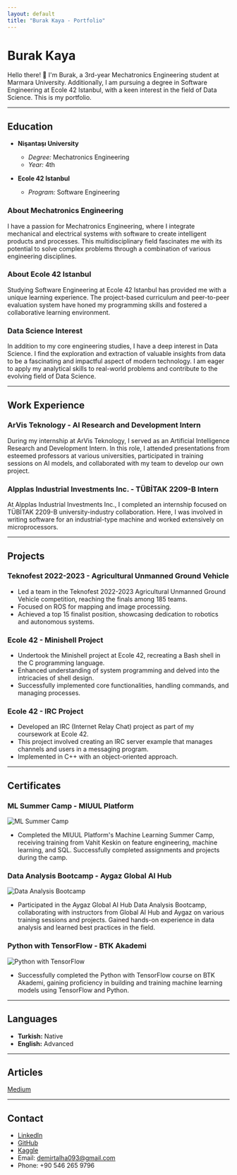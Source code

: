 ```yaml
---
layout: default
title: "Burak Kaya - Portfolio"
---
```


# Burak Kaya

Hello there! 👋 I'm Burak, a 3rd-year Mechatronics Engineering student at Marmara University. Additionally, I am pursuing a degree in Software Engineering at Ecole 42 Istanbul, with a keen interest in the field of Data Science. This is my portfolio.

---

## Education

- **Nişantaşı University**
  - *Degree:* Mechatronics Engineering
  - *Year:* 4th

- **Ecole 42 Istanbul**
  - *Program:* Software Engineering

### About Mechatronics Engineering
I have a passion for Mechatronics Engineering, where I integrate mechanical and electrical systems with software to create intelligent products and processes. This multidisciplinary field fascinates me with its potential to solve complex problems through a combination of various engineering disciplines.

### About Ecole 42 Istanbul
Studying Software Engineering at Ecole 42 Istanbul has provided me with a unique learning experience. The project-based curriculum and peer-to-peer evaluation system have honed my programming skills and fostered a collaborative learning environment.

### Data Science Interest
In addition to my core engineering studies, I have a deep interest in Data Science. I find the exploration and extraction of valuable insights from data to be a fascinating and impactful aspect of modern technology. I am eager to apply my analytical skills to real-world problems and contribute to the evolving field of Data Science.

---

## Work Experience

### ArVis Teknology - AI Research and Development Intern
During my internship at ArVis Teknology, I served as an Artificial Intelligence Research and Development Intern. In this role, I attended presentations from esteemed professors at various universities, participated in training sessions on AI models, and collaborated with my team to develop our own project.

### Alpplas Industrial Investments Inc. - TÜBİTAK 2209-B Intern
At Alpplas Industrial Investments Inc., I completed an internship focused on TÜBİTAK 2209-B university-industry collaboration. Here, I was involved in writing software for an industrial-type machine and worked extensively on microprocessors.

---

## Projects

### Teknofest 2022-2023 - Agricultural Unmanned Ground Vehicle
- Led a team in the Teknofest 2022-2023 Agricultural Unmanned Ground Vehicle competition, reaching the finals among 185 teams.
- Focused on ROS for mapping and image processing.
- Achieved a top 15 finalist position, showcasing dedication to robotics and autonomous systems.

### Ecole 42 - Minishell Project
- Undertook the Minishell project at Ecole 42, recreating a Bash shell in the C programming language.
- Enhanced understanding of system programming and delved into the intricacies of shell design.
- Successfully implemented core functionalities, handling commands, and managing processes.

### Ecole 42 - IRC Project
- Developed an IRC (Internet Relay Chat) project as part of my coursework at Ecole 42.
- This project involved creating an IRC server example that manages channels and users in a messaging program.
- Implemented in C++ with an object-oriented approach.

---

## Certificates

### ML Summer Camp - MIUUL Platform
![ML Summer Camp](img/miuul.png)
- Completed the MIUUL Platform's Machine Learning Summer Camp, receiving training from Vahit Keskin on feature engineering, machine learning, and SQL. Successfully completed assignments and projects during the camp.

### Data Analysis Bootcamp - Aygaz Global AI Hub
![Data Analysis Bootcamp](img/aygaz_hub_page-0001.jpg)
- Participated in the Aygaz Global AI Hub Data Analysis Bootcamp, collaborating with instructors from Global AI Hub and Aygaz on various training sessions and projects. Gained hands-on experience in data analysis and learned best practices in the field.

### Python with TensorFlow - BTK Akademi
![Python with TensorFlow](img/tens_page-0001.jpg)
- Successfully completed the Python with TensorFlow course on BTK Akademi, gaining proficiency in building and training machine learning models using TensorFlow and Python.

---

## Languages

- **Turkish:** Native
- **English:** Advanced

---

## Articles

[Medium](https://medium.com/@demirtalha093)

---

## Contact

- [LinkedIn](https://www.linkedin.com/in/talhadmr)
- [GitHub](https://github.com/Talhadmr)
- [Kaggle](https://www.kaggle.com/talhademirr)
- Email: [demirtalha093@gmail.com](mailto:demirtalha093@gmail.com)
- Phone: +90 546 265 9796

